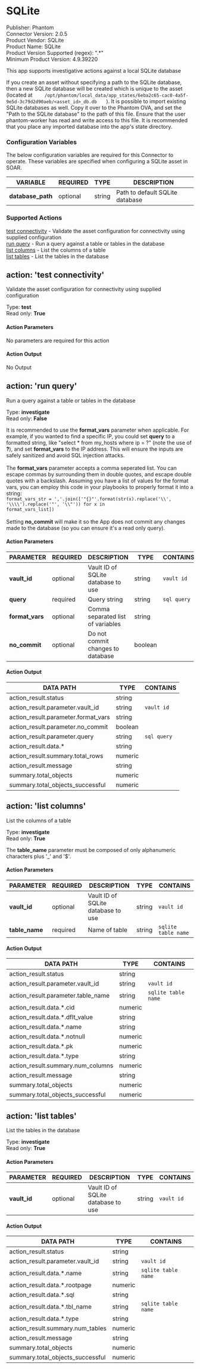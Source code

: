 [comment]: # "Auto-generated SOAR connector documentation"
# SQLite

Publisher: Phantom  
Connector Version: 2\.0\.5  
Product Vendor: SQLite  
Product Name: SQLite  
Product Version Supported (regex): "\.\*"  
Minimum Product Version: 4\.9\.39220  

This app supports investigative actions against a local SQLite database

[comment]: # " File: README.md"
[comment]: # "  Copyright (c) 2017-2022 Splunk Inc."
[comment]: # ""
[comment]: # "Licensed under the Apache License, Version 2.0 (the 'License');"
[comment]: # "you may not use this file except in compliance with the License."
[comment]: # "You may obtain a copy of the License at"
[comment]: # ""
[comment]: # "    http://www.apache.org/licenses/LICENSE-2.0"
[comment]: # ""
[comment]: # "Unless required by applicable law or agreed to in writing, software distributed under"
[comment]: # "the License is distributed on an 'AS IS' BASIS, WITHOUT WARRANTIES OR CONDITIONS OF ANY KIND,"
[comment]: # "either express or implied. See the License for the specific language governing permissions"
[comment]: # "and limitations under the License."
[comment]: # ""
If you create an asset without specifying a path to the SQLite database, then a new SQLite database
will be created which is unique to the asset (located at
`     /opt/phantom/local_data/app_states/6eba2c65-cac0-4a5f-9e5d-3c79d2d90aeb/<asset_id>_db.db    `
). It is possible to import existing SQLite databases as well. Copy it over to the Phantom OVA, and
set the "Path to the SQLite database" to the path of this file. Ensure that the user phantom-worker
has read and write access to this file. It is recommended that you place any imported database into
the app's state directory.


### Configuration Variables
The below configuration variables are required for this Connector to operate.  These variables are specified when configuring a SQLite asset in SOAR.

VARIABLE | REQUIRED | TYPE | DESCRIPTION
-------- | -------- | ---- | -----------
**database\_path** |  optional  | string | Path to default SQLite database

### Supported Actions  
[test connectivity](#action-test-connectivity) - Validate the asset configuration for connectivity using supplied configuration  
[run query](#action-run-query) - Run a query against a table or tables in the database  
[list columns](#action-list-columns) - List the columns of a table  
[list tables](#action-list-tables) - List the tables in the database  

## action: 'test connectivity'
Validate the asset configuration for connectivity using supplied configuration

Type: **test**  
Read only: **True**

#### Action Parameters
No parameters are required for this action

#### Action Output
No Output  

## action: 'run query'
Run a query against a table or tables in the database

Type: **investigate**  
Read only: **False**

It is recommended to use the <b>format\_vars</b> parameter when applicable\. For example, if you wanted to find a specific IP, you could set <b>query</b> to a formatted string, like "select \* from my\_hosts where ip = ?" \(note the use of <b>?</b>\), and set <b>format\_vars</b> to the IP address\. This will ensure the inputs are safely sanitized and avoid SQL injection attacks\.<br><br>The <b>format\_vars</b> parameter accepts a comma seperated list\. You can escape commas by surrounding them in double quotes, and escape double quotes with a backslash\. Assuming you have a list of values for the format vars, you can employ this code in your playbooks to properly format it into a string\:<br> <code>format\_vars\_str = ','\.join\(\['"\{\}"'\.format\(str\(x\)\.replace\('\\\\', '\\\\\\\\'\)\.replace\('"', '\\\\"'\)\) for x in format\_vars\_list\]\)</code><br><br>Setting <b>no\_commit</b> will make it so the App does not commit any changes made to the database \(so you can ensure it's a read only query\)\.

#### Action Parameters
PARAMETER | REQUIRED | DESCRIPTION | TYPE | CONTAINS
--------- | -------- | ----------- | ---- | --------
**vault\_id** |  optional  | Vault ID of SQLite database to use | string |  `vault id` 
**query** |  required  | Query string | string |  `sql query` 
**format\_vars** |  optional  | Comma separated list of variables | string | 
**no\_commit** |  optional  | Do not commit changes to database | boolean | 

#### Action Output
DATA PATH | TYPE | CONTAINS
--------- | ---- | --------
action\_result\.status | string | 
action\_result\.parameter\.vault\_id | string |  `vault id` 
action\_result\.parameter\.format\_vars | string | 
action\_result\.parameter\.no\_commit | boolean | 
action\_result\.parameter\.query | string |  `sql query` 
action\_result\.data\.\* | string | 
action\_result\.summary\.total\_rows | numeric | 
action\_result\.message | string | 
summary\.total\_objects | numeric | 
summary\.total\_objects\_successful | numeric |   

## action: 'list columns'
List the columns of a table

Type: **investigate**  
Read only: **True**

The <b>table\_name</b> parameter must be composed of only alphanumeric characters plus '\_' and '$'\.

#### Action Parameters
PARAMETER | REQUIRED | DESCRIPTION | TYPE | CONTAINS
--------- | -------- | ----------- | ---- | --------
**vault\_id** |  optional  | Vault ID of SQLite database to use | string |  `vault id` 
**table\_name** |  required  | Name of table | string |  `sqlite table name` 

#### Action Output
DATA PATH | TYPE | CONTAINS
--------- | ---- | --------
action\_result\.status | string | 
action\_result\.parameter\.vault\_id | string |  `vault id` 
action\_result\.parameter\.table\_name | string |  `sqlite table name` 
action\_result\.data\.\*\.cid | numeric | 
action\_result\.data\.\*\.dflt\_value | string | 
action\_result\.data\.\*\.name | string | 
action\_result\.data\.\*\.notnull | numeric | 
action\_result\.data\.\*\.pk | numeric | 
action\_result\.data\.\*\.type | string | 
action\_result\.summary\.num\_columns | numeric | 
action\_result\.message | string | 
summary\.total\_objects | numeric | 
summary\.total\_objects\_successful | numeric |   

## action: 'list tables'
List the tables in the database

Type: **investigate**  
Read only: **True**

#### Action Parameters
PARAMETER | REQUIRED | DESCRIPTION | TYPE | CONTAINS
--------- | -------- | ----------- | ---- | --------
**vault\_id** |  optional  | Vault ID of SQLite database to use | string |  `vault id` 

#### Action Output
DATA PATH | TYPE | CONTAINS
--------- | ---- | --------
action\_result\.status | string | 
action\_result\.parameter\.vault\_id | string |  `vault id` 
action\_result\.data\.\*\.name | string |  `sqlite table name` 
action\_result\.data\.\*\.rootpage | numeric | 
action\_result\.data\.\*\.sql | string | 
action\_result\.data\.\*\.tbl\_name | string |  `sqlite table name` 
action\_result\.data\.\*\.type | string | 
action\_result\.summary\.num\_tables | numeric | 
action\_result\.message | string | 
summary\.total\_objects | numeric | 
summary\.total\_objects\_successful | numeric | 